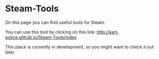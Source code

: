 # Steam-Tools

On this page you can find useful tools for Steam.

You can use this tool by clicking on this link: http://karl-police.github.io/Steam-Tools/index


This place is currently in development, so you might want to check it out later.
